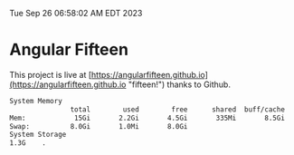Tue Sep 26 06:58:02 AM EDT 2023

# Angular Fifteen


This project is live at [https://angularfifteen.github.io](https://angularfifteen.github.io "fifteen!") thanks to Github.

```bash
System Memory
               total        used        free      shared  buff/cache   available
Mem:            15Gi       2.2Gi       4.5Gi       335Mi       8.5Gi        12Gi
Swap:          8.0Gi       1.0Mi       8.0Gi
System Storage
1.3G	.
```
```bash
